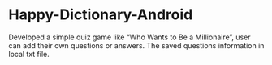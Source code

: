 # Happy-Dictionary-Android
Developed a simple quiz game like “Who Wants to Be a Millionaire”, user can add their own questions or answers. The saved questions information in local txt file. 
